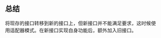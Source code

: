 <font face="SimSun" size=3>

## 总结

将现存的接口转移到新的接口上，但新接口并不能满足要求，这时候使用适配器模式。在新接口实现自身功能后，额外加入旧接口。

</font>